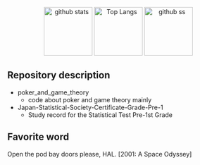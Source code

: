 
<p align="center">    
   <img alt="github stats" height="110px" src="https://github-readme-stats.vercel.app/api?username=yu5uke-1024&theme=tokyonight" />
  <img alt="Top Langs" height="110px" src="https://github-readme-stats.vercel.app/api/top-langs/?username=yu5uke-1024&show_icons=true&theme=tokyonight&hide=jupyter%20notebook" />
   <img alt="github ss" height="110px" src="http://github-readme-streak-stats.herokuapp.com?user=yu5uke-1024&theme=tokyonight" />

</p>

## Repository description
- poker_and_game_theory
   - code about poker and game theory mainly
- Japan-Statistical-Society-Certificate-Grade-Pre-1
   -  Study record for the Statistical Test Pre-1st Grade

## Favorite word

Open the pod bay doors please, HAL. [2001: A Space Odyssey]

